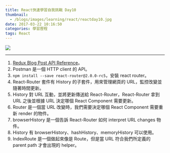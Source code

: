 ```yaml
---
title: React快速學習自我挑戰 Day10
thumbnail:
  - /blogs/images/learning/react/reactday10.jpg
date: 2017-03-22 10:16:50
categories: 學習歷程
tags: React
---
```

<img src="/blogs/images/learning/react/reactday10.jpg">

***
1. [Redux Blog Post API Reference](http://reduxblog.herokuapp.com/)。
2. Postman 是一個 HTTP client 的 API。
3. `npm install --save react-router@2.0.0-rc5`，安裝 react router。
4. React-Router 套件有 History 的子套件，用來管理網頁的 URL，監控改變並隨著時間更新。
5. History 對 URL 互動，並將更新傳送給 React-Router，React-Router 拿到 URL 之後並根據 URL 決定哪個 React Component 需要更新。
6. Router 是一個當 URL 改變時，我們需要決定哪個 React Component 需要重新 render 的物件。
7. browserHistory 是一個告訴 React-Router 如何 interpret URL changes 物件。
8. History 有 browserHistory、hashHistory、memoryHistory 可以使用。
9. IndexRoute 是一個做起來像是 Route，但是當 URL 符合我們所定義的 parent path 才會出現的 helper。